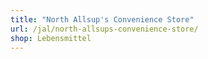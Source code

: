 ```yaml
---
title: "North Allsup's Convenience Store"
url: /jal/north-allsups-convenience-store/
shop: Lebensmittel
---
```

